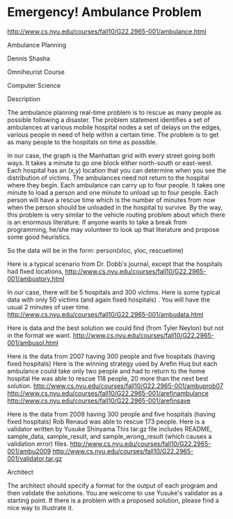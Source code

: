 Emergency! Ambulance Problem
============================

http://www.cs.nyu.edu/courses/fall10/G22.2965-001/ambulance.html


Ambulance Planning

Dennis Shasha

Omniheurist Course

Computer Science

 
Description

The ambulance planning real-time problem is to rescue as many people as possible following a disaster. The problem statement identifies a set of ambulances at various mobile hospital nodes a set of delays on the edges, various people in need of help within a certain time. The problem is to get as many people to the hospitals on time as possible.

In our case, the graph is the Manhattan grid with every street going both ways. It takes a minute to go one block either north-south or east-west. Each hospital has an (x,y) location that you can determine when you see the distribution of victims. The ambulances need not return to the hospital where they begin. Each ambulance can carry up to four people. It takes one minute to load a person and one minute to unload up to four people. Each person will have a rescue time which is the number of minutes from now when the person should be unloaded in the hospital to survive. By the way, this problem is very similar to the vehicle routing problem about which there is an enormous literature. If anyone wants to take a break from programming, he/she may volunteer to look up that literature and propose some good heuristics.

So the data will be in the form: 
person(xloc, yloc, rescuetime)

Here is a typical scenario from Dr. Dobb's journal, except that the hospitals had fixed locations,
http://www.cs.nyu.edu/courses/fall10/G22.2965-001/ambustory.html

In our case, there will be 5 hospitals and 300 victims. Here is some typical data with only 50 victims (and again fixed hospitals) . You will have the usual 2 minutes of user time.
http://www.cs.nyu.edu/courses/fall10/G22.2965-001/ambudata.html

Here is data and the best solution we could find (from Tyler Neylon) but not in the format we want.
http://www.cs.nyu.edu/courses/fall10/G22.2965-001/ambusol.html

Here is the data from 2007 having 300 people and five hospitals (having fixed hospitals) Here is the winning strategy used by Arefin Huq but each ambulance could take only two people and had to return to the home hospital He was able to rescue 118 people, 20 more than the next best solution.
http://www.cs.nyu.edu/courses/fall10/G22.2965-001/ambuprob07
http://www.cs.nyu.edu/courses/fall10/G22.2965-001/arefinambulance
http://www.cs.nyu.edu/courses/fall10/G22.2965-001/arefinsave

Here is the data from 2009 having 300 people and five hospitals (having fixed hospitals) Rob Renaud was able to rescue 173 people. Here is a validator written by Yusuke Shinyama This tar.gz file includes README, sample_data, sample_result, and sample_wrong_result (which causes a validation error) files.
http://www.cs.nyu.edu/courses/fall10/G22.2965-001/ambu2009
http://www.cs.nyu.edu/courses/fall10/G22.2965-001/validator.tar.gz

Architect

The architect should specify a format for the output of each program and then validate the solutions. You are welcome to use Yusuke's validator as a starting point. If there is a problem with a proposed solution, please find a nice way to illustrate it.



